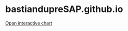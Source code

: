 # bastiandupreSAP.github.io
<a href="charts/interactive_chart.html" target="_blank">Open interactive chart</a>
